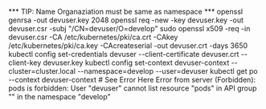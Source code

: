 *** TIP: Name Organaziation must be same as namespace *** 
    openssl genrsa -out devuser.key 2048
    openssl req -new -key devuser.key -out devuser.csr -subj "/CN=devuser/O=develop"
    sudo openssl x509 -req -in devuser.csr -CA /etc/kubernetes/pki/ca.crt -CAkey /etc/kubernetes/pki/ca.key -CAcreateserial -out devuser.crt -days 3650
    kubectl config set-credentials devuser --client-certificate devuser.crt --client-key devuser.key
    kubectl config set-context devuser-context --cluster=cluster.local --namespace=develop --user=devuser
    kubectl get po --context devuser-context
    # See Error Here Error from server (Forbidden): pods is forbidden: User "devuser" cannot list resource "pods" in API group "" in the namespace "develop"
    
